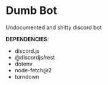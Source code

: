 # Dumb Bot
 Undocumented and shitty discord bot

**DEPENDENCIES**:
* discord.js
* @discordjs/rest
* dotenv
* node-fetch@2
* turndown
